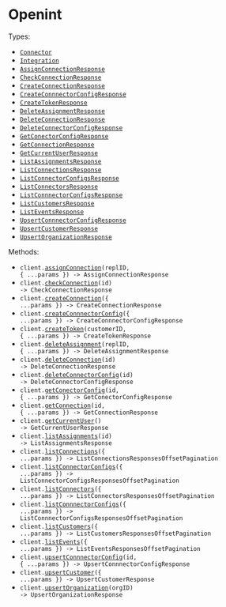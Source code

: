 # Openint

Types:

- <code><a href="./src/resources/top-level.ts">Connector</a></code>
- <code><a href="./src/resources/top-level.ts">Integration</a></code>
- <code><a href="./src/resources/top-level.ts">AssignConnectionResponse</a></code>
- <code><a href="./src/resources/top-level.ts">CheckConnectionResponse</a></code>
- <code><a href="./src/resources/top-level.ts">CreateConnectionResponse</a></code>
- <code><a href="./src/resources/top-level.ts">CreateConnnectorConfigResponse</a></code>
- <code><a href="./src/resources/top-level.ts">CreateTokenResponse</a></code>
- <code><a href="./src/resources/top-level.ts">DeleteAssignmentResponse</a></code>
- <code><a href="./src/resources/top-level.ts">DeleteConnectionResponse</a></code>
- <code><a href="./src/resources/top-level.ts">DeleteConnectorConfigResponse</a></code>
- <code><a href="./src/resources/top-level.ts">GetConectorConfigResponse</a></code>
- <code><a href="./src/resources/top-level.ts">GetConnectionResponse</a></code>
- <code><a href="./src/resources/top-level.ts">GetCurrentUserResponse</a></code>
- <code><a href="./src/resources/top-level.ts">ListAssignmentsResponse</a></code>
- <code><a href="./src/resources/top-level.ts">ListConnectionsResponse</a></code>
- <code><a href="./src/resources/top-level.ts">ListConnectorConfigsResponse</a></code>
- <code><a href="./src/resources/top-level.ts">ListConnectorsResponse</a></code>
- <code><a href="./src/resources/top-level.ts">ListConnnectorConfigsResponse</a></code>
- <code><a href="./src/resources/top-level.ts">ListCustomersResponse</a></code>
- <code><a href="./src/resources/top-level.ts">ListEventsResponse</a></code>
- <code><a href="./src/resources/top-level.ts">UpsertConnnectorConfigResponse</a></code>
- <code><a href="./src/resources/top-level.ts">UpsertCustomerResponse</a></code>
- <code><a href="./src/resources/top-level.ts">UpsertOrganizationResponse</a></code>

Methods:

- <code title="put /v2/connection/{id}/assignment/{replId}">client.<a href="./src/index.ts">assignConnection</a>(replID, { ...params }) -> AssignConnectionResponse</code>
- <code title="post /v1/connection/{id}/check">client.<a href="./src/index.ts">checkConnection</a>(id) -> CheckConnectionResponse</code>
- <code title="post /v2/connection">client.<a href="./src/index.ts">createConnection</a>({ ...params }) -> CreateConnectionResponse</code>
- <code title="post /v2/connector-config">client.<a href="./src/index.ts">createConnnectorConfig</a>({ ...params }) -> CreateConnnectorConfigResponse</code>
- <code title="post /v1/customer/{customer_id}/token">client.<a href="./src/index.ts">createToken</a>(customerID, { ...params }) -> CreateTokenResponse</code>
- <code title="delete /v2/connection/{id}/assignment/{replId}">client.<a href="./src/index.ts">deleteAssignment</a>(replID, { ...params }) -> DeleteAssignmentResponse</code>
- <code title="delete /v2/connection/{id}">client.<a href="./src/index.ts">deleteConnection</a>(id) -> DeleteConnectionResponse</code>
- <code title="delete /v2/connector-config/{id}">client.<a href="./src/index.ts">deleteConnectorConfig</a>(id) -> DeleteConnectorConfigResponse</code>
- <code title="get /v2/connector-config/{id}">client.<a href="./src/index.ts">getConectorConfig</a>(id, { ...params }) -> GetConectorConfigResponse</code>
- <code title="get /v2/connection/{id}">client.<a href="./src/index.ts">getConnection</a>(id, { ...params }) -> GetConnectionResponse</code>
- <code title="get /v1/viewer">client.<a href="./src/index.ts">getCurrentUser</a>() -> GetCurrentUserResponse</code>
- <code title="get /v2/connection/{id}/assignment">client.<a href="./src/index.ts">listAssignments</a>(id) -> ListAssignmentsResponse</code>
- <code title="get /v2/connection">client.<a href="./src/index.ts">listConnections</a>({ ...params }) -> ListConnectionsResponsesOffsetPagination</code>
- <code title="get /v2/connector-config">client.<a href="./src/index.ts">listConnectorConfigs</a>({ ...params }) -> ListConnectorConfigsResponsesOffsetPagination</code>
- <code title="get /v2/connector">client.<a href="./src/index.ts">listConnectors</a>({ ...params }) -> ListConnectorsResponsesOffsetPagination</code>
- <code title="get /v2/connector-config">client.<a href="./src/index.ts">listConnnectorConfigs</a>({ ...params }) -> ListConnnectorConfigsResponsesOffsetPagination</code>
- <code title="get /v1/customer">client.<a href="./src/index.ts">listCustomers</a>({ ...params }) -> ListCustomersResponsesOffsetPagination</code>
- <code title="get /v1/event">client.<a href="./src/index.ts">listEvents</a>({ ...params }) -> ListEventsResponsesOffsetPagination</code>
- <code title="put /v2/connector-config/{id}">client.<a href="./src/index.ts">upsertConnnectorConfig</a>(id, { ...params }) -> UpsertConnnectorConfigResponse</code>
- <code title="put /v1/customer">client.<a href="./src/index.ts">upsertCustomer</a>({ ...params }) -> UpsertCustomerResponse</code>
- <code title="put /v2/organization/{orgId}">client.<a href="./src/index.ts">upsertOrganization</a>(orgID) -> UpsertOrganizationResponse</code>
